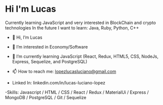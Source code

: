 <h1>Hi I'm Lucas</h1>

Currently learning JavaScript and very interested in BlockChain and crypto technologies 
In the future I want to learn: Java, Ruby, Python, C++

- 👋 Hi, I’m Lucas
- 👀 I’m interested in Economy/Software
- 🌱 I’m currently learning JavaScript (React, Redux, HTML5, CSS, NodeJs, Express, Sequelize, and PostgreSQL)

- 📫 How to reach me: lopezlucasluciano@gmail.com
- Linked In: linkedin.com/in/lucas-luciano-lopez

-Skills: Javascript / HTML / CSS / React / Redux / MaterialUi / Express / MongoDB / PostgreSQL / Git / Sequelize

<!---
Luktex/Luktex is a ✨ special ✨ repository because its `README.md` (this file) appears on your GitHub profile.
You can click the Preview link to take a look at your changes.
--->
